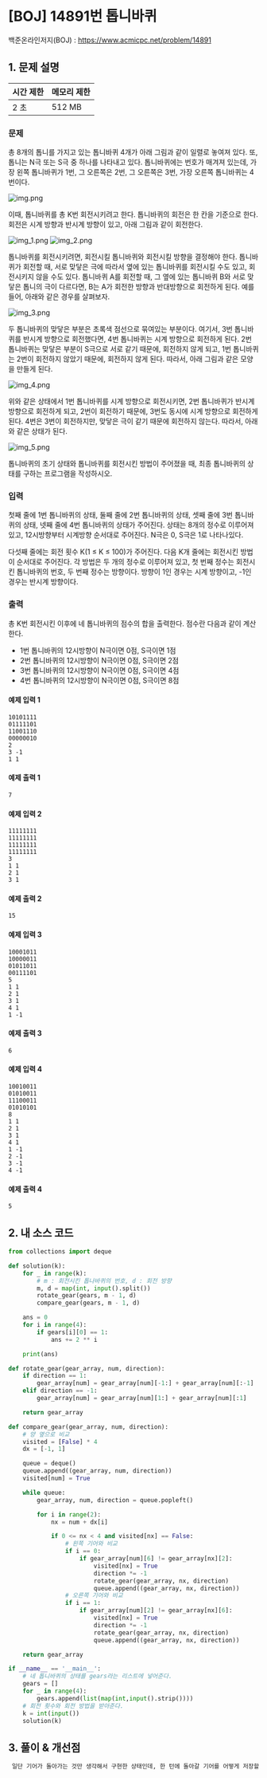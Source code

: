 # [BOJ] 14891번 톱니바퀴

백준온라인저지(BOJ) :  https://www.acmicpc.net/problem/14891



## 1. 문제 설명

| 시간 제한 | 메모리 제한 | 
| :-------- | :---------- |
| 2 초      | 512 MB      | 

### 문제

총 8개의 톱니를 가지고 있는 톱니바퀴 4개가 아래 그림과 같이 일렬로 놓여져 있다. 또, 톱니는 N극 또는 S극 중 하나를 나타내고 있다. 톱니바퀴에는 번호가 매겨져 있는데, 가장 왼쪽 톱니바퀴가 1번, 그 오른쪽은 2번, 그 오른쪽은 3번, 가장 오른쪽 톱니바퀴는 4번이다.

![img.png](images/14891_img.png)

이때, 톱니바퀴를 총 K번 회전시키려고 한다. 톱니바퀴의 회전은 한 칸을 기준으로 한다. 회전은 시계 방향과 반시계 방향이 있고, 아래 그림과 같이 회전한다.

![img_1.png](images/14891_img_1.png)
![img_2.png](images/14891_img_2.png)

톱니바퀴를 회전시키려면, 회전시킬 톱니바퀴와 회전시킬 방향을 결정해야 한다. 톱니바퀴가 회전할 때, 서로 맞닿은 극에 따라서 옆에 있는 톱니바퀴를 회전시킬 수도 있고, 회전시키지 않을 수도 있다. 톱니바퀴 A를 회전할 때, 그 옆에 있는 톱니바퀴 B와 서로 맞닿은 톱니의 극이 다르다면, B는 A가 회전한 방향과 반대방향으로 회전하게 된다. 예를 들어, 아래와 같은 경우를 살펴보자.

![img_3.png](images/14891_img_3.png)

두 톱니바퀴의 맞닿은 부분은 초록색 점선으로 묶여있는 부분이다. 여기서, 3번 톱니바퀴를 반시계 방향으로 회전했다면, 4번 톱니바퀴는 시계 방향으로 회전하게 된다. 2번 톱니바퀴는 맞닿은 부분이 S극으로 서로 같기 때문에, 회전하지 않게 되고, 1번 톱니바퀴는 2번이 회전하지 않았기 때문에, 회전하지 않게 된다. 따라서, 아래 그림과 같은 모양을 만들게 된다.

![img_4.png](images/14891_img_4.png)

위와 같은 상태에서 1번 톱니바퀴를 시계 방향으로 회전시키면, 2번 톱니바퀴가 반시계 방향으로 회전하게 되고, 2번이 회전하기 때문에, 3번도 동시에 시계 방향으로 회전하게 된다. 4번은 3번이 회전하지만, 맞닿은 극이 같기 때문에 회전하지 않는다. 따라서, 아래와 같은 상태가 된다.

![img_5.png](images/14891_img_5.png)

톱니바퀴의 초기 상태와 톱니바퀴를 회전시킨 방법이 주어졌을 때, 최종 톱니바퀴의 상태를 구하는 프로그램을 작성하시오.

### 입력

첫째 줄에 1번 톱니바퀴의 상태, 둘째 줄에 2번 톱니바퀴의 상태, 셋째 줄에 3번 톱니바퀴의 상태, 넷째 줄에 4번 톱니바퀴의 상태가 주어진다. 상태는 8개의 정수로 이루어져 있고, 12시방향부터 시계방향 순서대로 주어진다. N극은 0, S극은 1로 나타나있다.

다섯째 줄에는 회전 횟수 K(1 ≤ K ≤ 100)가 주어진다. 다음 K개 줄에는 회전시킨 방법이 순서대로 주어진다. 각 방법은 두 개의 정수로 이루어져 있고, 첫 번째 정수는 회전시킨 톱니바퀴의 번호, 두 번째 정수는 방향이다. 방향이 1인 경우는 시계 방향이고, -1인 경우는 반시계 방향이다.

### 출력

총 K번 회전시킨 이후에 네 톱니바퀴의 점수의 합을 출력한다. 점수란 다음과 같이 계산한다.

* 1번 톱니바퀴의 12시방향이 N극이면 0점, S극이면 1점
* 2번 톱니바퀴의 12시방향이 N극이면 0점, S극이면 2점
* 3번 톱니바퀴의 12시방향이 N극이면 0점, S극이면 4점
* 4번 톱니바퀴의 12시방향이 N극이면 0점, S극이면 8점

#### 예제 입력 1

```
10101111
01111101
11001110
00000010
2
3 -1
1 1
```

#### 예제 출력 1

```
7
```

#### 예제 입력 2

```
11111111
11111111
11111111
11111111
3
1 1
2 1
3 1
```

#### 예제 출력 2

```
15
```

#### 예제 입력 3

```
10001011
10000011
01011011
00111101
5
1 1
2 1
3 1
4 1
1 -1
```

#### 예제 출력 3

```
6
```

#### 예제 입력 4

```
10010011
01010011
11100011
01010101
8
1 1
2 1
3 1
4 1
1 -1
2 -1
3 -1
4 -1
```

#### 예제 출력 4

```
5
```

## 2. 내 소스 코드

```python
from collections import deque

def solution(k):
    for _ in range(k):
        # m : 회전시킨 톱나바퀴의 번호, d : 회전 방향
        m, d = map(int, input().split())
        rotate_gear(gears, m - 1, d)
        compare_gear(gears, m - 1, d)

    ans = 0
    for i in range(4):
        if gears[i][0] == 1:
            ans += 2 ** i

    print(ans)

def rotate_gear(gear_array, num, direction):
    if direction == 1:
        gear_array[num] = gear_array[num][-1:] + gear_array[num][:-1]
    elif direction == -1:
        gear_array[num] = gear_array[num][1:] + gear_array[num][:1]

    return gear_array

def compare_gear(gear_array, num, direction):
    # 양 옆으로 비교
    visited = [False] * 4
    dx = [-1, 1]

    queue = deque()
    queue.append((gear_array, num, direction))
    visited[num] = True

    while queue:
        gear_array, num, direction = queue.popleft()

        for i in range(2):
            nx = num + dx[i]

            if 0 <= nx < 4 and visited[nx] == False:
                # 왼쪽 기어와 비교
                if i == 0:
                    if gear_array[num][6] != gear_array[nx][2]:
                        visited[nx] = True
                        direction *= -1
                        rotate_gear(gear_array, nx, direction)
                        queue.append((gear_array, nx, direction))
                # 오른쪽 기어와 비교
                if i == 1:
                    if gear_array[num][2] != gear_array[nx][6]:
                        visited[nx] = True
                        direction *= -1
                        rotate_gear(gear_array, nx, direction)
                        queue.append((gear_array, nx, direction))

    return gear_array

if __name__ == '__main__':
    # 네 톱니바퀴의 상태를 gears라는 리스트에 넣어준다.
    gears = []
    for _ in range(4):
        gears.append(list(map(int,input().strip())))
    # 회전 횟수와 회전 방법을 받아준다.
    k = int(input())
    solution(k)

```



## 3. 풀이 & 개선점

```python
 일단 기어가 돌아가는 것만 생각해서 구현한 상태인데, 한 턴에 돌아갈 기어를 어떻게 저장할지 다시 생각해봐야할 것 같다.
```